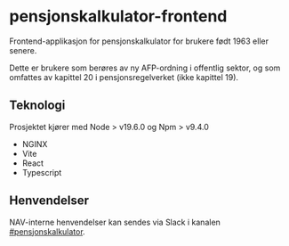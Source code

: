 # pensjonskalkulator-frontend

Frontend-applikasjon for pensjonskalkulator for brukere født 1963 eller senere.

Dette er brukere som berøres av ny AFP-ordning i offentlig sektor, og som omfattes av kapittel 20 i pensjonsregelverket (ikke kapittel 19).

## Teknologi

Prosjektet kjører med Node > v19.6.0 og Npm > v9.4.0

* NGINX
* Vite
* React
* Typescript

## Henvendelser

NAV-interne henvendelser kan sendes via Slack i kanalen [#pensjonskalkulator](https://nav-it.slack.com/archives/C04M46SPSRL).
